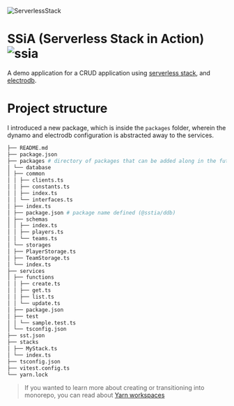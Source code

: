 ![ServerlessStack](https://res.cloudinary.com/practicaldev/image/fetch/s--yIpLwIuB--/c_imagga_scale,f_auto,fl_progressive,h_420,q_auto,w_1000/https://dev-to-uploads.s3.amazonaws.com/i/iryz7lvob2dpqkfih8o0.png)

# SSiA (Serverless Stack in Action) ![ssia](https://view-count.nljms.dev/github/projects/ssia?email=neiljames97@gmail.com)

A demo application for a CRUD application using [serverless stack](https://sst.dev/), and [electrodb](https://www.npmjs.com/package/electrodb).

# Project structure

I introduced a new package, which is inside the `packages` folder, wherein the dynamo and electrodb configuration is abstracted away to the services.

```bash
├── README.md
├── package.json
├── packages # directory of packages that can be added along in the future
│ └── database
│ ├── common
│ │ ├── clients.ts
│ │ ├── constants.ts
│ │ ├── index.ts
│ │ └── interfaces.ts
│ ├── index.ts
│ ├── package.json # package name defined (@sstia/ddb)
│ ├── schemas
│ │ ├── index.ts
│ │ ├── players.ts
│ │ └── teams.ts
│ └── storages
│ ├── PlayerStorage.ts
│ ├── TeamStorage.ts
│ └── index.ts
├── services
│ ├── functions
│ │ ├── create.ts
│ │ ├── get.ts
│ │ ├── list.ts
│ │ └── update.ts
│ ├── package.json
│ ├── test
│ │ └── sample.test.ts
│ └── tsconfig.json
├── sst.json
├── stacks
│ ├── MyStack.ts
│ └── index.ts
├── tsconfig.json
├── vitest.config.ts
└── yarn.lock
```

> If you wanted to learn more about creating or transitioning into monorepo, you can read about [Yarn workspaces](https://classic.yarnpkg.com/lang/en/docs/workspaces/)
